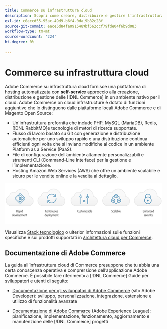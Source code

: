 ```yaml
---
title: Commerce su infrastruttura cloud
description: Scopri come creare, distribuire e gestire l’infrastruttura Commerce su Cloud.
exl-id: c0accd55-95ac-49d9-b6f4-0da19b82c28f
source-git-commit: eace5d84fa0915489bf562ccf79fde04f6b9d083
workflow-type: tm+mt
source-wordcount: '224'
ht-degree: 0%

---
```


# Commerce su infrastruttura cloud

Adobe Commerce su infrastruttura cloud fornisce una piattaforma di hosting automatizzata con **self-service** approccio alla creazione, distribuzione e gestione delle [!DNL Commerce] in un ambiente nativo per il cloud. Adobe Commerce on cloud infrastructure è dotato di funzioni aggiuntive che lo distinguono dalle piattaforme locali Adobe Commerce e di Magento Open Source:

- Un&#39;infrastruttura prefornita che include PHP, MySQL (MariaDB), Redis, [!DNL RabbitMQ]e tecnologie di motori di ricerca supportate.
- Flusso di lavoro basato su Git con generazione e distribuzione automatiche per uno sviluppo rapido e una distribuzione continua efficienti ogni volta che si inviano modifiche al codice in un ambiente Platform as a Service (PaaS).
- File di configurazione dell’ambiente altamente personalizzabili e strumenti CLI (Command-Line Interface) per la gestione e l’implementazione.
- Hosting Amazon Web Services (AWS) che offre un ambiente scalabile e sicuro per le vendite online e la vendita al dettaglio.

![Vantaggi del cloud](../assets/CloudBenefits.svg)

Visualizza [Stack tecnologico](architecture/tech-stack.md) o ulteriori informazioni sulle funzioni specifiche e sui prodotti supportati in [Architettura cloud per Commerce](architecture/cloud-architecture.md).

<div id="recs-overview-body-1"></div>
<div id="recs-overview-body-2"></div>
<div id="recs-overview-body-3"></div>
<div id="recs-overview-body-4"></div>
<div id="recs-overview-body-5"></div>
<div id="recs-overview-body-6"></div>

## Documentazione di Adobe Commerce

La guida all’infrastruttura cloud di Commerce presuppone che tu abbia una certa conoscenza operativa e comprensione dell’applicazione Adobe Commerce. È possibile fare riferimento a [!DNL Commerce] Guide per sviluppatori e utenti di seguito:

- [Documentazione per gli sviluppatori di Adobe Commerce](https://developer.adobe.com/commerce/docs/) (sito Adobe Developer): sviluppo, personalizzazione, integrazione, estensione e utilizzo di funzionalità avanzate

- [Documentazione di Adobe Commerce](https://experienceleague.adobe.com/docs/commerce.html) (Adobe Experience League): pianificazione, implementazione, funzionamento, aggiornamento e manutenzione delle [!DNL Commerce] progetti
